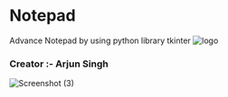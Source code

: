 # Notepad
Advance Notepad by using python library tkinter
<img src="![Screenshot (4)](https://user-images.githubusercontent.com/72151314/190655202-bd5304ab-1969-4c44-a33f-b1f11edfa067.png)
" alt="logo">
<h3>Creator :- Arjun Singh</h3>

![Screenshot (3)](https://user-images.githubusercontent.com/72151314/190655277-52a473f8-e088-46f7-98b9-ab6f2505f232.png)

